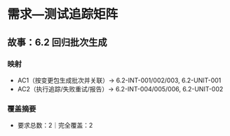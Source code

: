 # 需求—测试追踪矩阵

## 故事：6.2 回归批次生成

### 映射

- AC1（按变更包生成批次并关联）→ 6.2-INT-001/002/003, 6.2-UNIT-001
- AC2（执行追踪/失败重试/报告）→ 6.2-INT-004/005/006, 6.2-UNIT-002

### 覆盖摘要

- 要求总数：2｜完全覆盖：2

